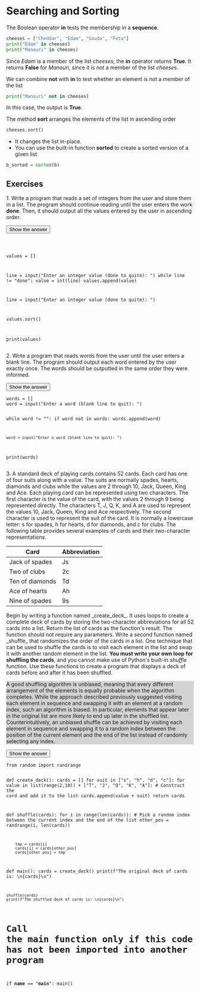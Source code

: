 # Searching and Sorting

The Boolean operator **in** tests the membership in a **sequence**.

```python
cheeses = ["Cheddar", "Edam", "Gouda", "Feta"]
print("Edam" in cheeses)
print("Manouri" in cheeses)
```

Since _Edam_ is a member of the list _cheeses_, the **in** operator returns **True**. It returns **False** for _Manouri_, since it is not a member of the list _cheeses_.

We can combine **not** with **in** to test whether an element is not a member of the list

```python
print("Manouri" not in cheeses)
```

In this case, the output is **True**.

The method **sort** arranges the elements of the list in ascending order

```python
cheeses.sort()
```

* It changes the list in-place. 
* You can use the built-in function **sorted** to create a sorted version of a given list

```python
b_sorted = sorted(b)
```

## Exercises

<div id="ex_5_1">
<p>1. Write a program that reads a set of integers from the user and store them in a list. The program should continue reading until the user enters the work <strong>done</strong>. Then, it should output all the values entered by the user in ascending order.</p>

<p><button class="toggle-solution btn btn-light" onclick="toggle_click(this,'sol_5_1')">Show the answer</button>
<div class="solution-code" id="sol_5_1"></p>
<pre><code class="py">

values = []

line = input("Enter an integer value (done to quite): ")
while line != "done":
  value = int(line)
  values.append(value)

  line = input("Enter an integer value (done to quite): ")

values.sort()

print(values)</code></pre>
</div>

<div id="ex_5_2">

<p>2. Write a program that reads words from the user until the user enters a blank line. The program should output each word entered by the user exactly once. The words should be outputted in the same order they were informed.</p>

<p><button class="toggle-solution btn btn-light" onclick="toggle_click(this,'sol_5_2')">Show the answer</button>
<div class="solution-code" id="sol_5_2"></p>
<pre><code class="py">words = []
word = input("Enter a word (blank line to quit): ")

while word != "":
    if word not in words:
        words.append(word)

    word = input("Enter a word (blank line to quit): ")

print(words)</code></pre>

</div>

<div id="ex_5_3">

<p>3. A standard deck of playing cards contains 52 cards. Each card has one of four suits along with a value. The suits are normally spades, hearts, diamonds and clubs while the values are 2 through 10, Jack, Queen, King and Ace. Each playing card can be represented using two characters. The first character is the value of the card, with the values 2 through 9 being represented directly. The characters T, J, Q, K, and A are used to represent the values 10, Jack, Queen, King and Ace respectively. The second character is used to represent the suit of the card. It is normally a lowercase letter: s for spades, h for hearts, d for diamonds, and c for clubs. The following table provides several examples of cards and their two-character representations.</p>

</div>

| Card         | Abbreviation |
|--------------|-----------|
| Jack of spades | Js      |
| Two of clubs | 2c |
| Ten of diamonds | Td |
| Ace of hearts | Ah |
| Nine of spades | 9s |

<div>
<p>Begin by writing a function named _create_deck_. It uses loops to create a complete deck of cards by storing the two-character abbreviations for all 52 cards into a list. Return the list of cards as the function's result. The function should not require any parameters. Write a second function named _shuffle_ that randomizes the order of the cards in a list. One technique that can be used to shuffle the cards is to visit each element in the list and swap it with another random element in the list. <strong>You must write your own loop for shuffling the cards</strong>, and you cannot make use of Python's built-in <em>shuffle</em> function. Use these functions to create a program that displays a deck of cards before and after it has been shuffled.</p>

<p style="background-color:lightgray">A good shuffling algorithm is unbiased, meaning that every different arrangement of the elements is equally probable when the algorithm completes. While the approach described previously suggested visiting each element in sequence and swapping it with an element at a random index, such an algorithm is biased. In particular, elements that appear later in the original list are more likely to end up later in the shuffled list. Counterintuitively, an unbiased shuffle can be achieved by visiting each element in sequence and swapping it to a random index between the position of the current element and the end of the list instead of randomly selecting any index.</p>

<p><button class="toggle-solution btn btn-light" onclick="toggle_click(this,'sol_5_3')">Show the answer</button>
<div class="solution-code" id="sol_5_3"></p>
<pre><code class="py">from random import randrange

def create_deck():
    cards = []
    for suit in ["s", "h", "d", "c"]:
        for value in list(range(2,10)) + ["T", "J", "Q", "K", "A"]:
            # Construct the card and add it to the list
            cards.append(value + suit)
    return cards


def shuffle(cards):
    for i in range(len(cards)):
        # Pick a random index between the current index and the end of the list
        other_pos = randrange(i, len(cards))
        
        tmp = cards[i]
        cards[i] = cards[other_pos]
        cards[other_pos] = tmp


def main():
    cards = create_deck()
    print(f"The original deck of cards is: \n{cards}\n")
    
    shuffle(cards)
    print(f"The shuffled deck of cards is: \n{cards}\n")
    

# Call the main function only if this code has not been imported into another program
if __name__ == "__main__":
    main()

</code></pre>

</div>
